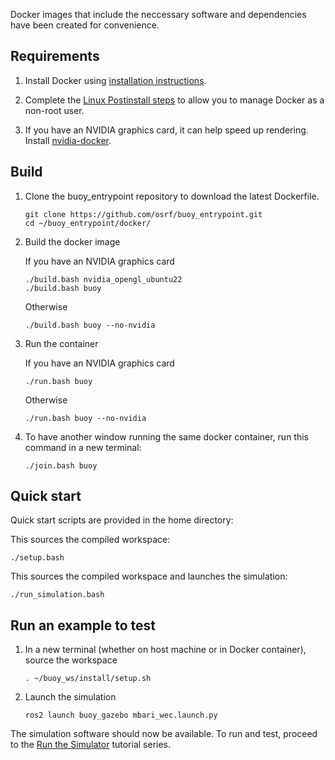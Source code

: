 Docker images that include the neccessary software and dependencies have been created for convenience. 

## Requirements

1. Install Docker using [installation instructions](https://docs.docker.com/engine/install/ubuntu/).

1. Complete the [Linux Postinstall steps](https://docs.docker.com/engine/install/linux-postinstall/) to allow you to manage Docker as a non-root user.

1. If you have an NVIDIA graphics card, it can help speed up rendering. Install [nvidia-docker](https://docs.nvidia.com/datacenter/cloud-native/container-toolkit/install-guide.html#docker).

## Build

1. Clone the buoy_entrypoint repository to download the latest Dockerfile.

   ```
   git clone https://github.com/osrf/buoy_entrypoint.git
   cd ~/buoy_entrypoint/docker/
   ```

1. Build the docker image

   If you have an NVIDIA graphics card
   ```
   ./build.bash nvidia_opengl_ubuntu22
   ./build.bash buoy
   ```
   Otherwise
   ```
   ./build.bash buoy --no-nvidia
   ```

1. Run the container

   If you have an NVIDIA graphics card
   ```
   ./run.bash buoy
   ```
   Otherwise
   ```
   ./run.bash buoy --no-nvidia
   ```

1. To have another window running the same docker container, run this command in a new terminal:

   ```
   ./join.bash buoy
   ```

## Quick start

Quick start scripts are provided in the home directory:

This sources the compiled workspace:
```
./setup.bash
```

This sources the compiled workspace and launches the simulation:
```
./run_simulation.bash
```

## Run an example to test

1. In a new terminal (whether on host machine or in Docker container), source the workspace

   ```
   . ~/buoy_ws/install/setup.sh
   ```

1. Launch the simulation

   ```
   ros2 launch buoy_gazebo mbari_wec.launch.py
   ```

The simulation software should now be available.  To run and test, proceed to the [Run the Simulator](../../../tutorials/#running-the-simulator) tutorial series. 
